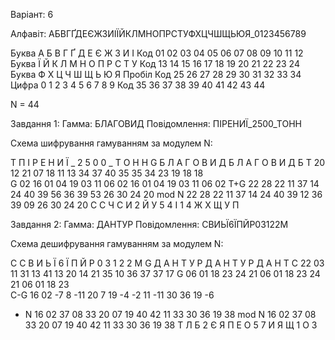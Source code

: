Варіант: 6

Алфавіт: АБВГҐДЕЄЖЗИІЇЙКЛМНОПРСТУФХЦЧШЩЬЮЯ_0123456789

Буква   А   Б   В   Г   Ґ   Д   Е   Є   Ж   З   И   І
Код     01  02  03  04  05  06  07  08  09  10  11  12
Буква   Ї   Й   К   Л   М   Н   О   П   Р   С   Т   У
Код     13  14  15  16  17  18  19  20  21  22  23  24
Буква   Ф   Х   Ц   Ч   Ш   Щ   Ь   Ю   Я   Пробіл
Код     25  26  27  28  29  30  31  32  33  34
Цифра   0   1   2   3   4   5   6   7   8   9
Код     35  36  37  38  39  40  41  42  43  44

N = 44

Завдання 1:
Гамма: БЛАГОВИД
Повідомлення: ПІРЕНИЇ_2500_ТОНН

Схема шифрування гамуванням за модулем N:

T       П   І   Р   Е   Н   И   Ї   _   2   5   0   0   _   Т   О   Н   Н
G       Б   Л   А   Г   О   В   И   Д   Б   Л   А   Г   О   В   И   Д   Б
T       20  12  21  07  18  11  13  34  37  40  35  35  34  23  19  18  18  
G       02  16  01  04  19  03  11  06  02  16  01  04  19  03  11  06  02
T+G     22  28  22  11  37  14  24  40  39  56  36  39  53  26  30  24  20
mod N   22  28  22  11  37  14  24  40  39  12  36  39  09  26  30  24  20
C       С   Ч   С   И   2   Й   У   5   4   І   1   4   Ж   Х   Щ   У   П

Завдання 2:
Гамма: ДАНТУР
Повідомлення: СВИЬЇ6ЇПЙР0З122М

Схема дешифрування гамуванням за модулем N:

С       С   В   И   Ь   Ї   6   Ї   П   Й   Р   0   З   1   2   2   М
G       Д   А   Н   Т   У   Р   Д   А   Н   Т   У   Р   Д   А   Н   Т
C       22  03  11  31  13  41  13  20  14  21  35  10  36  37  37  17
G       06  01  18  23  24  21  06  01  18  23  24  21  06  01  18  23   
C-G     16  02  -7  8   -11 20  7   19  -4  -2  11 -11  30  36  19  -6
+ N     16  02  37  08  33  20  07  19  40  42  11  33  30  36  19  38
mod N   16  02  37  08  33  20  07  19  40  42  11  33  30  36  19  38
T       Л   Б   2   Є   Я   П   Е   О   5   7   И   Я   Щ   1   О   3  